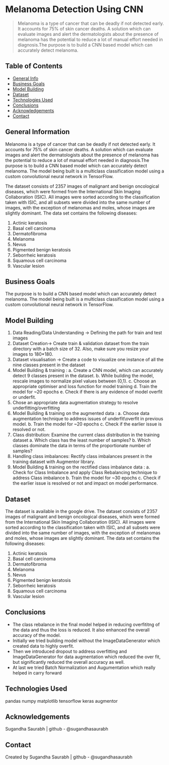 # Melanoma Detection Using CNN
> Melanoma is a type of cancer that can be deadly if not detected early. It accounts for 75% of skin cancer deaths. A solution which can evaluate images and alert the dermatologists about the presence of melanoma has the potential to reduce a lot of manual effort needed in diagnosis.The purpose is to build a CNN based model which can accurately detect melanoma. 




## Table of Contents
* [General Info](#general-information)
* [Business Goals](#business-goals)
* [Model Building](#model-building)
* [Dataset](#dataset)
* [Technologies Used](#technologies-used)
* [Conclusions](#conclusions)
* [Acknowledgements](#acknowledgements)
* [Contact](#contact)

<!-- You can include any other section that is pertinent to your problem -->

## General Information
Melanoma is a type of cancer that can be deadly if not detected early. It accounts for 75% of skin cancer deaths. A solution which can evaluate images and alert the dermatologists about the presence of melanoma has the potential to reduce a lot of manual effort needed in diagnosis.The purpose is to build a CNN based model which can accurately detect melanoma. The model being built is a multiclass classification model using a custom convolutional neural network in TensorFlow.

The dataset consists of 2357 images of malignant and benign oncological diseases, which were formed from the International Skin Imaging Collaboration (ISIC). All images were sorted according to the classification taken with ISIC, and all subsets were divided into the same number of images, with the exception of melanomas and moles, whose images are slightly dominant.
The data set contains the following diseases:
1. Actinic keratosis
2. Basal cell carcinoma
3. Dermatofibroma
4. Melanoma
5. Nevus
6. Pigmented benign keratosis
7. Seborrheic keratosis
8. Squamous cell carcinoma
9. Vascular lesion



## Business Goals
The purpose is to build a CNN based model which can accurately detect melanoma. The model being built is a multiclass classification model using a custom convolutional neural network in TensorFlow.



## Model Building
1. Data Reading/Data Understanding → Defining the path for train and test images 
2. Dataset Creation→ Create train & validation dataset from the train directory with a batch size of 32. Also, make sure you resize your images to 180*180.
3. Dataset visualisation → Create a code to visualize one instance of all the nine classes present in the dataset 
4. Model Building & training : 
    a. Create a CNN model, which can accurately detect 9 classes present in the dataset. 
    b. While building the model, rescale images to normalize pixel values between (0,1).
    c. Choose an appropriate optimiser and loss function for model training
    d. Train the model for ~20 epochs
    e. Check if there is any evidence of model overfit or underfit.
5. Chose an appropriate data augmentation strategy to resolve underfitting/overfitting 
6. Model Building & training on the augmented data :
    a. Choose data augmentation technique to address issues of underfit\overfit in previous model.
    b. Train the model for ~20 epochs
    c. Check if the earlier issue is resolved or not.
7. Class distribution: Examine the current class distribution in the training dataset 
    a. Which class has the least number of samples?
    b. Which classes dominate the data in terms of the proportionate number of samples?
8. Handling class imbalances: Rectify class imbalances present in the training dataset with Augmentor library.
9. Model Building & training on the rectified class imbalance data :
    a. Check for Class Imbalance and apply Class Rebalancing technique to address Class imbalance
    b. Train the model for ~30 epochs
    c. Check if the earlier issue is resolved or not and impact on model performance.



## Dataset
The dataset is available in the google drive.
The dataset consists of 2357 images of malignant and benign oncological diseases, which were formed from the International Skin Imaging Collaboration (ISIC). All images were sorted according to the classification taken with ISIC, and all subsets were divided into the same number of images, with the exception of melanomas and moles, whose images are slightly dominant.
The data set contains the following diseases:
1. Actinic keratosis
2. Basal cell carcinoma
3. Dermatofibroma
4. Melanoma
5. Nevus
6. Pigmented benign keratosis
7. Seborrheic keratosis
8. Squamous cell carcinoma
9. Vascular lesion



## Conclusions
- The class rebalance in the final model helped in reducing overfititng of the data and thus the loss is reduced. It also enhanced the overall accuracy of the model.
- Initially we tried building model without the ImageDataGenerator which created data to highly overfit.
- Then we introduced dropout to address overfitting and ImageDataGenerator for data augmentation which reduced the over fit, but significantly reduced the overall accuracy as well.
- At last we tried Batch Normalization and Augumentation which really helped in carry forward



## Technologies Used
pandas
numpy
matplotlib
tensorflow
keras
augmentor



## Acknowledgements
Sugandha Saurabh | github - @sugandhasaurabh


## Contact
Created by Sugandha Saurabh | github - @sugandhasaurabh



